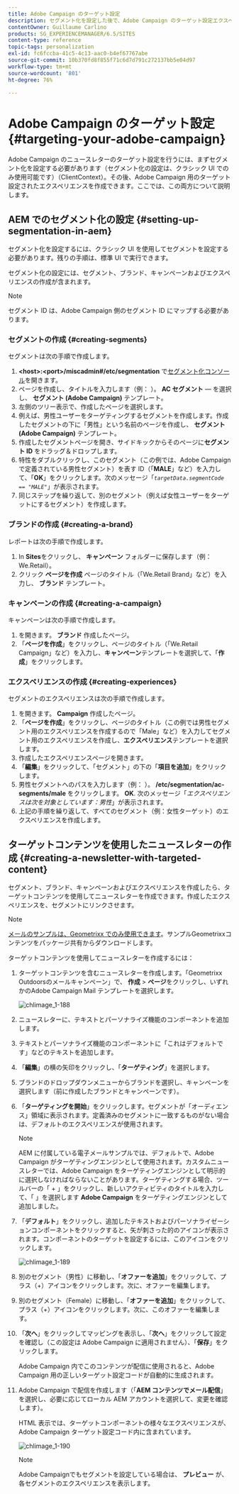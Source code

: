 ```yaml
---
title: Adobe Campaign のターゲット設定
description: セグメント化を設定した後で、Adobe Campaign のターゲット設定エクスペリエンスを作成できます。
contentOwner: Guillaume Carlino
products: SG_EXPERIENCEMANAGER/6.5/SITES
content-type: reference
topic-tags: personalization
exl-id: fc6fccba-41c5-4c13-aac0-b4ef67767abe
source-git-commit: 10b370fd8f855f71c6d7d791c272137bb5e04d97
workflow-type: tm+mt
source-wordcount: '801'
ht-degree: 76%

---
```


# Adobe Campaign のターゲット設定 {#targeting-your-adobe-campaign}

Adobe Campaign のニュースレターのターゲット設定を行うには、まずセグメント化を設定する必要があります（セグメント化の設定は、クラシック UI でのみ使用可能です）（ClientContext）。その後、Adobe Campaign 用のターゲット設定されたエクスペリエンスを作成できます。ここでは、この両方について説明します。

## AEM でのセグメント化の設定 {#setting-up-segmentation-in-aem}

セグメント化を設定するには、クラシック UI を使用してセグメントを設定する必要があります。残りの手順は、標準 UI で実行できます。

セグメント化の設定には、セグメント、ブランド、キャンペーンおよびエクスペリエンスの作成が含まれます。

>[!NOTE]
>
>セグメント ID は、Adobe Campaign 側のセグメント ID にマップする必要があります。

### セグメントの作成 {#creating-segments}

セグメントは次の手順で作成します。

1. **&lt;host>:&lt;port>/miscadmin#/etc/segmentation** で[セグメント化コンソール](http://localhost:4502/miscadmin#/etc/segmentation)を開きます。
1. ページを作成し、タイトルを入力します（例： ）。 **AC セグメント** — を選択し、 **セグメント (Adobe Campaign)** テンプレート。
1. 左側のツリー表示で、作成したページを選択します。
1. 例えば、男性ユーザーをターゲティングするセグメントを作成します。作成したセグメントの下に「男性」という名前のページを作成し、 **セグメント (Adobe Campaign)** テンプレート。
1. 作成したセグメントページを開き、サイドキックからそのページに&#x200B;**セグメント ID** をドラッグ＆ドロップします。
1. 特性をダブルクリックし、このセグメント（この例では、Adobe Campaign で定義されている男性セグメント）を表す ID（「**MALE**」など）を入力して、「**OK**」をクリックします。次のメッセージ「*`targetData.segmentCode == "MALE"`*」が表示されます。
1. 同じステップを繰り返して、別のセグメント（例えば女性ユーザーをターゲットにするセグメント）を作成します。

### ブランドの作成 {#creating-a-brand}

レポートは次の手順で作成します。

1. In **Sites**&#x200B;をクリックし、 **キャンペーン** フォルダーに保存します（例：We.Retail）。
1. クリック **ページを作成** ページのタイトル（「We.Retail Brand」など）を入力し、 **ブランド** テンプレート。

### キャンペーンの作成 {#creating-a-campaign}

キャンペーンは次の手順で作成します。

1. を開きます。 **ブランド** 作成したページ。
1. 「**ページを作成**」をクリックし、ページのタイトル（「We.Retail Campaign」など）を入力し、**キャンペーン**&#x200B;テンプレートを選択して、「**作成**」をクリックします。

### エクスペリエンスの作成 {#creating-experiences}

セグメントのエクスペリエンスは次の手順で作成します。

1. を開きます。 **Campaign** 作成したページ。
1. 「**ページを作成**」をクリックし、ページのタイトル（この例では男性セグメント用のエクスペリエンスを作成するので「Male」など）を入力してセグメント用のエクスペリエンスを作成し、**エクスペリエンス**&#x200B;テンプレートを選択します。
1. 作成したエクスペリエンスページを開きます。
1. 「**編集**」をクリックして、「セグメント」の下の「**項目を追加**」をクリックします。
1. 男性セグメントへのパスを入力します（例： ）。 **/etc/segmentation/ac-segments/male** をクリックします。 **OK**. 次のメッセージ「*エクスペリエンスは次を対象としています：男性*」が表示されます。
1. 上記の手順を繰り返して、すべてのセグメント（例：女性ターゲット）のエクスペリエンスを作成します。

## ターゲットコンテンツを使用したニュースレターの作成 {#creating-a-newsletter-with-targeted-content}

セグメント、ブランド、キャンペーンおよびエクスペリエンスを作成したら、ターゲットコンテンツを使用してニュースレターを作成できます。作成したエクスペリエンスを、セグメントにリンクさせます。

>[!NOTE]
>
>[メールのサンプルは、Geometrixx でのみ使用できます](/help/sites-developing/we-retail.md)。サンプルGeometrixxコンテンツをパッケージ共有からダウンロードします。

ターゲットコンテンツを使用してニュースレターを作成するには：

1. ターゲットコンテンツを含むニュースレターを作成します。「Geometrixx Outdoorsのメールキャンペーン」で、 **作成** > **ページ**&#x200B;をクリックし、いずれかのAdobe Campaign Mail テンプレートを選択します。

   ![chlimage_1-188](assets/chlimage_1-188.png)

1. ニュースレターに、テキストとパーソナライズ機能のコンポーネントを追加します。
1. テキストとパーソナライズ機能のコンポーネントに「これはデフォルトです」などのテキストを追加します。
1. 「**編集**」の横の矢印をクリックし、「**ターゲティング**」を選択します。
1. ブランドのドロップダウンメニューからブランドを選択し、キャンペーンを選択します（前に作成したブランドとキャンペーンです）。
1. 「**ターゲティングを開始**」をクリックします。セグメントが「オーディエンス」領域に表示されます。定義済みのセグメントに一致するものがない場合は、デフォルトのエクスペリエンスが使用されます。

   >[!NOTE]
   >
   >AEM に付属している電子メールサンプルでは、デフォルトで、Adobe Campaign がターゲティングエンジンとして使用されます。カスタムニュースレターでは、Adobe Campaign をターゲティングエンジンとして明示的に選択しなければならないことがあります。ターゲティングする場合、ツールバーの「 + 」をクリックし、新しいアクティビティのタイトルを入力して、「 」を選択します **Adobe Campaign** をターゲティングエンジンとして追加しました。

1. 「**デフォルト**」をクリックし、追加したテキストおよびパーソナライゼーションコンポーネントをクリックすると、矢が刺さった的のアイコンが表示されます。コンポーネントのターゲットを設定するには、このアイコンをクリックします。

   ![chlimage_1-189](assets/chlimage_1-189.png)

1. 別のセグメント（男性）に移動し、「**オファーを追加**」をクリックして、プラス（+）アイコンをクリックします。次に、オファーを編集します。
1. 別のセグメント（Female）に移動し、「**オファーを追加**」をクリックして、プラス（+）アイコンをクリックします。次に、このオファーを編集します。
1. 「**次へ**」をクリックしてマッピングを表示し、「**次へ**」をクリックして設定を確認し（この設定は Adobe Campaign に適用されません）、「**保存**」をクリックします。

   Adobe Campaign 内でこのコンテンツが配信に使用されると、Adobe Campaign 用の正しいターゲット設定コードが自動的に生成されます。

1. Adobe Campaign で配信を作成します（「**AEM コンテンツでメール配信**」を選択し、必要に応じてローカル AEM アカウントを選択して、変更を確認します）。

   HTML 表示では、ターゲットコンポーネントの様々なエクスペリエンスが、Adobe Campaign ターゲット設定コード内に含まれています。

   ![chlimage_1-190](assets/chlimage_1-190.png)

   >[!NOTE]
   >
   >Adobe Campaignでもセグメントを設定している場合は、 **プレビュー** が、各セグメントのエクスペリエンスを表示します。
